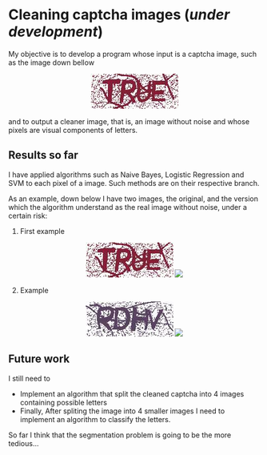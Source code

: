 # Cleaning captcha images (*under development*)


My objective is to develop a program
whose input is a captcha image, such as the 
image down bellow 
<p align="center">
    <img src="data/20220222182850.jpg" /> 
</p>
and to output a cleaner image, that is, an image without noise 
and whose pixels are visual components of letters.

## Results so far

I have applied algorithms such as Naive Bayes,
Logistic Regression and SVM to each pixel of a
image. Such methods are on their respective 
branch.

As an example, down below I have 
two images, the original, and the version
which the algorithm understand as the real
image without noise, under a certain risk:

1. First example
<p align="center">
    <img src="data/20220222182850.jpg" /> 
    <img src="example/20220222182850.jpg" /> 
</p>

2. Example
<p align="center">
    <img src="data/20220222182933.jpg" /> 
    <img src="example/20220222182933.jpg" /> 
</p>

## Future work
I still need to
* Implement an algorithm that split the cleaned
captcha into 4 images containing possible letters
* Finally, After spliting the image into 4 smaller
images I need to implement an algorithm to classify
the letters.

So far I think that the segmentation problem is 
going to be the more tedious...

